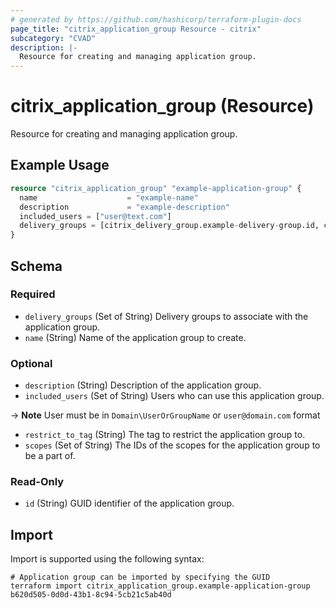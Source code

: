 ```yaml
---
# generated by https://github.com/hashicorp/terraform-plugin-docs
page_title: "citrix_application_group Resource - citrix"
subcategory: "CVAD"
description: |-
  Resource for creating and managing application group.
---
```


# citrix_application_group (Resource)

Resource for creating and managing application group.

## Example Usage

```terraform
resource "citrix_application_group" "example-application-group" {
  name                    = "example-name"
  description             = "example-description"
  included_users = ["user@text.com"]
  delivery_groups = [citrix_delivery_group.example-delivery-group.id, citrix_delivery_group.example-delivery-group-2.id]
}
```

<!-- schema generated by tfplugindocs -->
## Schema

### Required

- `delivery_groups` (Set of String) Delivery groups to associate with the application group.
- `name` (String) Name of the application group to create.

### Optional

- `description` (String) Description of the application group.
- `included_users` (Set of String) Users who can use this application group. 

-> **Note** User must be in `Domain\UserOrGroupName` or `user@domain.com` format
- `restrict_to_tag` (String) The tag to restrict the application group to.
- `scopes` (Set of String) The IDs of the scopes for the application group to be a part of.

### Read-Only

- `id` (String) GUID identifier of the application group.

## Import

Import is supported using the following syntax:

```shell
# Application group can be imported by specifying the GUID
terraform import citrix_application_group.example-application-group b620d505-0d0d-43b1-8c94-5cb21c5ab40d
```